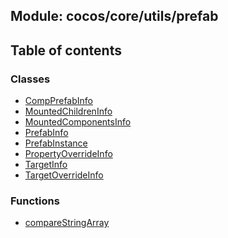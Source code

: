 ## Module: cocos/core/utils/prefab


<div class="table-of-content">
<h2> Table of contents </h2>


### Classes

- [CompPrefabInfo](docs/zh/cocos-core-utils-prefab/Class/CompPrefabInfo.md)
- [MountedChildrenInfo](docs/zh/cocos-core-utils-prefab/Class/MountedChildrenInfo.md)
- [MountedComponentsInfo](docs/zh/cocos-core-utils-prefab/Class/MountedComponentsInfo.md)
- [PrefabInfo](docs/zh/cocos-core-utils-prefab/Class/PrefabInfo.md)
- [PrefabInstance](docs/zh/cocos-core-utils-prefab/Class/PrefabInstance.md)
- [PropertyOverrideInfo](docs/zh/cocos-core-utils-prefab/Class/PropertyOverrideInfo.md)
- [TargetInfo](docs/zh/cocos-core-utils-prefab/Class/TargetInfo.md)
- [TargetOverrideInfo](docs/zh/cocos-core-utils-prefab/Class/TargetOverrideInfo.md)


### Functions

- [compareStringArray](docs/zh/cocos-core-utils-prefab/Function/compareStringArray.md)

</div>
